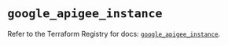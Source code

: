 # `google_apigee_instance`

Refer to the Terraform Registry for docs: [`google_apigee_instance`](https://registry.terraform.io/providers/hashicorp/google/6.49.2/docs/resources/apigee_instance).
